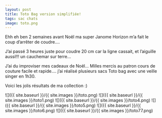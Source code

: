 ```yaml
---
layout: post
title: Toto Bag version simplifiée!
tags: sac chats
image: toto.png
---
```

Ehh eh ben 2 semaines avant Noël ma super Janome Horizon m’a fait le coup d’arrêter de coudre….

J’ai passé 3 heures juste pour coudre 20 cm car la ligne cassait, et l’aiguille aussi!!! un cauchemar sur terre…

J’ai du improviser mes cadeaux de Noël… Milles mercis au patron cours de couture facile et rapide…. j’ai réalisé plusieurs sacs Toto bag avec une veille singer en 1h30.

Voici les jolis résultats de ma collection :)

![]({{ site.baseurl }}/{{ site.images }}/toto.png)
![]({{ site.baseurl }}/{{ site.images }}/toto1.png)
![]({{ site.baseurl }}/{{ site.images }}/toto4.png)
![]({{ site.baseurl }}/{{ site.images }}/toto5.png)
![]({{ site.baseurl }}/{{ site.images }}/toto6.png)
![]({{ site.baseurl }}/{{ site.images }}/toto77.png)